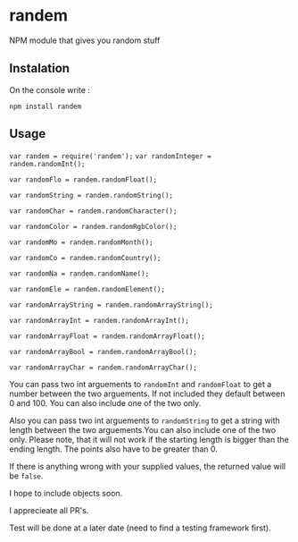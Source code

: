 # randem
NPM module that gives you random stuff

## Instalation
On the console write :

`npm install randem`

## Usage

`var randem = require('randem');`
`var randomInteger = randem.randomInt();`

`var randomFlo = randem.randomFloat();`

`var randomString = randem.randomString();`

`var randomChar = randem.randomCharacter();`

`var randomColor = randem.randomRgbColor();`

`var randomMo = randem.randomMonth();`

`var randomCo = randem.randomCountry();`

`var randomNa = randem.randomName();`

`var randomEle = randem.randomElement();`

`var randomArrayString = randem.randomArrayString();`

`var randomArrayInt = randem.randomArrayInt();`

`var randomArrayFloat = randem.randomArrayFloat();`

`var randomArrayBool = randem.randomArrayBool();`

`var randomArrayChar = randem.randomArrayChar();`

You can pass two int arguements to `randomInt` and `randomFloat` to get
a number between the two arguements. If not included they default between 0 and 100.
You can also include one of the two only.

Also you can pass two int arguements to `randomString` to get a string with length
between the two arguements.You can also include one of the two only. Please note,
that it will not work if the starting length is bigger than the ending length.
The points also have to be greater than 0.

If there is anything wrong with your supplied values, the returned value will be `false`.

I hope to include objects soon.

I apprecieate all PR's.

Test will be done at a later date (need to find a testing framework first).